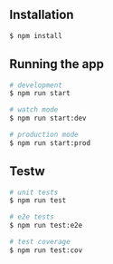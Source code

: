 ## Installation

```bash
$ npm install
```

## Running the app

```bash
# development
$ npm run start

# watch mode
$ npm run start:dev

# production mode
$ npm run start:prod
```

## Testw

```bash
# unit tests
$ npm run test

# e2e tests
$ npm run test:e2e

# test coverage
$ npm run test:cov
```
